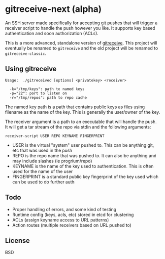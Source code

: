 # gitreceive-next (alpha)

An SSH server made specifically for accepting git pushes that will trigger a receiver script to handle the push however you like. It supports key based authentication and soon authorization (ACLs). 

This is a more advanced, standalone version of [gitreceive](https://github.com/progrium/gitreceive). This project will eventually be renamed to `gitreceive` and the old project will be renamed to `gitreceive-classic`. 

## Using gitreceive

```
Usage:  ./gitreceived [options] <privatekey> <receiver>

  -k="/tmp/keys": path to named keys
  -p="22": port to listen on
  -r="/tmp/repos": path to repo cache
```

The named key path is a path that contains public keys as files using filename as the name of the key. This is generally the user/owner of the key. 

The receiver argument is a path to an executable that will handle the push. It will get a tar stream of the repo via stdin and the following arguments:

	receiver-script USER REPO KEYNAME FINGERPRINT

* USER is the virtual "system" user pushed to. This can be anything git, etc that was used in the push
* REPO is the repo name that was pushed to. It can also be anything and may include slashes (ie progrium/repo)
* KEYNAME is the name of the key used to authentication. This is often used for the name of the user
* FINGERPRINT is a standard public key fingerprint of the key used which can be used to do further auth

## Todo

* Proper handling of errors, and some kind of testing
* Runtime config (keys, acls, etc) stored in etcd for clustering
* ACLs (assign keyname access to URL patterns)
* Action routes (multiple receivers based on URL pushed to)

## License
 
 BSD